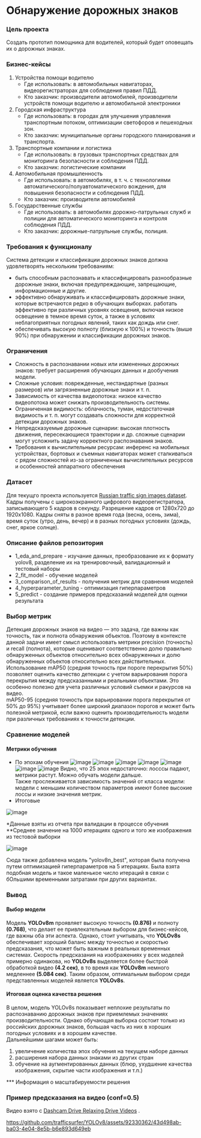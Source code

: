 # Обнаружение дорожных знаков
### Цель проекта
Создать прототип помощника для водителей, который будет оповещать их о дорожных знаках.
### Бизнес-кейсы
 1. Устройства помощи водителю
    * Где использовать: в автомобильных навигаторах, видеорегистраторах для соблюдения правил ПДД.
    * Кто заказчик: производители автомобилей, производители устройств помощи водителю и автомобильной электроники
 2. Городская инфраструктура
    * Где использовать: в городах для улучшения управления транспортным потоком, оптимизации светофоров и пешеходных зон.
    * Кто заказчик: муниципальные органы городского планирования и транспорта.
3. Транспортные компании и логистика
    * Где использовать: в грузовых транспортных средствах для мониторинга безопасности и соблюдения ПДД.
    * Кто заказчик: логистические компании
4. Автомобильная промышленность
    * Где использовать: в автомобилях, в т. ч. с технологиями автоматического/полуавтоматического вождения, для повышения безопасности и соблюдения ПДД.
    * Кто заказчик: производители автомобилей
5. Государственные службы
    * Где использовать: в автомобилях дорожно-патрульных служб и полиции для автоматического мониторинга и контроля соблюдения ПДД.
    * Кто заказчик: дорожные-патрульные службы, полиция.

### Требования к функционалу
Система детекции и классификации дорожных знаков должна удовлетворять нескольким требованиям:
- быть способным распознавать и классифицировать разнообразные дорожные знаки, включая предупреждающие, запрещающие, информационные и другие.
- эффективно обнаруживать и классифицировать дорожные знаки, которые встречаются редко в обучающих выборках.
работать эффективно при различных уровнях освещения, включая низкое освещение в темное время суток, а также в условиях неблагоприятных погодных явлений, таких как дождь или снег.
- обеспечивать высокую полноту (близкую к 100%) и точность (выше 90%) при обнаружении и классификации дорожных знаков.
### Ограничения
- Сложность в распознавании новых или измененных дорожных знаков: требует расширения обучающих данных и дообучения модели.
- Сложные условия: поврежденные, нестандартные (разных размеров) или загрязненные дорожные знаки и т. п.
- Зависимость от качества видеопотока: низкое качество видеопотока может снижать производительность системы.
- Ограниченная видимость: облачность, туман, недостаточная видимость и т. п. могут создавать сложности для корректной детекции дорожных знаков.
- Непредсказуемые дорожные сценарии: высокая плотность движения, пересекающиеся траектории и др. сложные сценарии могут усложнить задачу корректного распознавания знаков.
- Требования к вычислительным ресурсам: инференс на мобильных устройствах, бортовых и съемных навигаторах может сталкиваться с рядом сложностей из-за ограниченных вычислительных ресурсов и особенностей аппаратного обеспечения
### Датасет
Для текущго проекта используется [Russian traffic sign images dataset](https://www.kaggle.com/datasets/watchman/rtsd-dataset). <br />
Кадры получены с широкоэкранного цифрового видеорегистратора, записывающего 5 кадров в секунду. Разрешение кадров от 1280х720 до 1920х1080. Кадры сняты в разное время года (весна, осень, зима), время суток (утро, день, вечер) и в разных погодных условиях (дождь, снег, яркое солнце).
### Описание файлов репозитория
- 1_eda_and_prepare - изучание данных, преобразование их к формату yolov8, разделение их на тренировочный, валидационный и тестовый наборы
- 2_fit_model - обучение моделей
- 3_comparison_of_results - получения метрик для сравнения моделей
- 4_hyperparameter_tuning - оптимизация гиперпараметров
- 5_predict - создание примеров предсказаний моделей для оценки результата
### Выбор метрик
Детекция дорожных знаков на видео — это задача, где важны как точность, так и полнота обнаружения объектов. Поэтому в контексте данной задачи имеет смысл использовать метрики precision (точность) и recall (полнота), которые оценивают соответственно долю правильно обнаруженных объектов относительно всех обнаруженных и долю обнаруженных объектов относительно всех действительных. <br />
 Использование mAP50 (средняя точность при пороге перекрытия 50%) позволяет оценить качество детекции с учетом варьирования порога перекрытия между предсказанными и реальными объектами. Это особенно полезно для учета различных условий съемки и ракурсов на видео. <br />
 mAP50-95 (средняя точность при варьировании порога перекрытия от 50% до 95%) учитывает более широкий диапазон порогов и может быть полезной метрикой, если важно оценить производительность модели при различных требованиях к точности детекции. <br />
### Сравнение моделей
#### Метрики обучения
- По эпохам обучения
![image](https://github.com/trafficsurfer/YOLOv8/assets/92330362/518f1ebc-a72f-4aee-9537-6277703aa97e)
![image](https://github.com/trafficsurfer/YOLOv8/assets/92330362/d1be60d0-e077-4579-a1ad-61a693bcfa3f)
![image](https://github.com/trafficsurfer/YOLOv8/assets/92330362/004e516e-8df4-491c-b2ea-536d374a2b8f)
![image](https://github.com/trafficsurfer/YOLOv8/assets/92330362/f98d5e65-b2cb-423c-845b-f88e74f952c1)
![image](https://github.com/trafficsurfer/YOLOv8/assets/92330362/3054a239-c755-4677-aad5-db99ef647459)
![image](https://github.com/trafficsurfer/YOLOv8/assets/92330362/29eb1f3e-ba17-4f96-b8c4-12c5e3a1ca8a)
![image](https://github.com/trafficsurfer/YOLOv8/assets/92330362/65b453c3-08a7-44b7-9656-828402142759)
Видно, что 25 эпох недостаточно: лосссы падают, метрики растут. Можно обучать модели дальше. <br />
Также прослеживается зависимость значений от класса модели: модели с меньшим количеством параметров имеют более высокие лоссы и низкие значения метрик.
- Итоговые

![image](https://github.com/trafficsurfer/YOLOv8/assets/92330362/d677dfad-b6e1-4cfa-b422-6dfe369c8d93)

 *Данные взяты из отчета при валидации в процессе обучения <br />
 **Среднее значение на 1000 итерациях одного и того же изображения из тестовой выборки <br />
  
![image](https://github.com/trafficsurfer/YOLOv8/assets/92330362/9717c9f9-fa3b-42d7-a3dc-0052c5ab3871)

Сюда также добавлена модель "yolov8n_best", которая была получена путем оптимизацией гиперпараметров на 5 итерациях. Была взята подобная модель и такое маленькое число итераций в связи с бОльшими временными затратами при других вариантах. <br />

### Вывод
#### Выбор модели
Модель __YOLOv8m__ проявляет высокую точность __(0.876)__ и полноту __(0.768)__, что делает ее привлекательным выбором для бизнес-кейсов, где важны оба эти аспекта. Однако, стоит учитывать, что __YOLOv8s__ обеспечивает хороший баланс между точностью и скоростью предсказания, что может быть важным в реальных временных системах. Скорость предсказания на изображениях у всех моделей примерно одинакова, но __YOLOv8s__ выделяется более быстрой обработкой видео __(4.2 сек)__, в то время как __YOLOv8m__ немного медленнее __(5.084 сек)__. Таким образом, оптимальным выбором среди представленных моделей является __YOLOv8s__.
#### Итоговая оценка качества решения
В целом, модель YOLOv8s показывает неплохие результаты по распознаванию дорожных знаков при приемлемых значениях производительности. Однако обучающая выборка состоит только из российских дорожных знаков, большая часть из них в хороших погодных условиях и в хорошем качестве.<br />
Дальнейшими шагами может быть: 
1) увеличение количества эпох обучения на текущем наборе данных
2) расширения набора данных знаками из других стран
3) обучение на аугментированных данных (блюр, ухудшение качества изображения, скрытие части изображения и т.п.)<br />

*** Информация о масштабируемости решения <br />
### Пример предсказания на видео (conf=0.5)
Видео взято с [Dashcam Drive Relaxing Drive Videos](https://www.youtube.com/@dashcamdriverelaxingdrivev7021/videos) .

https://github.com/trafficsurfer/YOLOv8/assets/92330362/43d498ab-ba03-4e04-8e5b-b6e893d649eb





